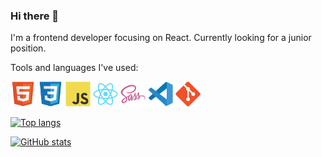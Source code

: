### Hi there 👋

I'm a frontend developer focusing on React. Currently looking for a junior position.

Tools and languages I've used:

<img alt="HTML5" width="40px" src="https://raw.githubusercontent.com/devicons/devicon/master/icons/html5/html5-original.svg" > <img alt="CSS3" width="40px" src="https://raw.githubusercontent.com/devicons/devicon/master/icons/css3/css3-original.svg" > <img alt="JavaScript" width="40px" src="https://raw.githubusercontent.com/devicons/devicon/master/icons/javascript/javascript-original.svg" > <img alt="React" width="40px" src="https://raw.githubusercontent.com/devicons/devicon/master/icons/react/react-original.svg" > <img alt="Sass" width="40px" src="https://raw.githubusercontent.com/devicons/devicon/master/icons/sass/sass-original.svg" > <img alt="VSCode" width="40px" src="https://raw.githubusercontent.com/devicons/devicon/master/icons/vscode/vscode-original.svg" > <img alt="Git" width="40px" src="https://raw.githubusercontent.com/devicons/devicon/master/icons/git/git-original.svg" >

[![Top langs](https://github-readme-stats.vercel.app/api/top-langs/?username=double-vee&layout=compact&theme=tokyonight&hide_border=true)](https://github.com/anuraghazra/github-readme-stats)

[![GitHub stats](https://github-readme-stats.vercel.app/api?username=double-vee&custom_title=GitHub&nbsp;Stats&include_all_commits=true&show_icons=true&disable_animations=true&theme=tokyonight&hide_border=true)](https://github.com/anuraghazra/github-readme-stats)


<!--
**double-vee/double-vee** is a ✨ _special_ ✨ repository because its `README.md` (this file) appears on your GitHub profile.

Here are some ideas to get you started:

- 🔭 I’m currently working on ...
- 🌱 I’m currently learning ...
- 👯 I’m looking to collaborate on ...
- 🤔 I’m looking for help with ...
- 💬 Ask me about ...
- 📫 How to reach me: ...
- 😄 Pronouns: ...
- ⚡ Fun fact: ...
-->
